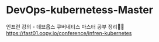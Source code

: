 # DevOps-kubernetess-Master
인프런 강의 - 데브옵스 쿠버네티스 마스터 공부 정리🧑‍💻 <br>
https://fast01.oopy.io/conference/infren-kubernetes

